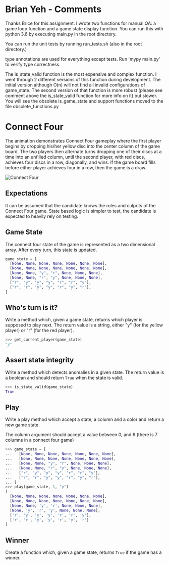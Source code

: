 # Brian Yeh - Comments

Thanks Brice for this assignment. 
I wrote two functions for manual QA: a game loop function and a game state display function. You can run this 
with python 3.6 by executing main.py in the root directory. 

You can run the unit tests by running run_tests.sh (also in the root directory.) 

type annotations are used for everything except tests. Run 'mypy main.py' to verify type
correctness. 

The is_state_valid function is the most expensive and complex function. I went through 2 different
versions of this function during development. The initial version although O(n) will not find 
all invalid configurations of game_state. The second version of that function is more robust
(please see comment above the is_state_valid function for more info on it) but slower. You will
see the obsolete is_game_state and support functions moved to the file obsolete_functions.py  

# Connect Four

The animation demonstrates Connect Four gameplay where the first player begins
by dropping his/her yellow disc into the center column of the game board. The
two players then alternate turns dropping one of their discs at a time into an
unfilled column, until the second player, with red discs, achieves four discs
in a row, diagonally, and wins. If the game board fills before either player
achieves four in a row, then the game is a draw.


![Connect Four
](https://upload.wikimedia.org/wikipedia/commons/thumb/a/ad/Connect_Four.gif/220px-Connect_Four.gif)


## Expectations

It can be assumed that the candidate knows the rules and culprits of the
Connect Four game. State based logic is simpler to test, the candidate is
expected to heavily rely on testing.

## Game State

The connect four state of the game is represented as a two dimensional array.
After every turn, this state is updated.

```python
game_state = [
  [None, None, None, None, None, None, None],
  [None, None, None, None, None, None, None],
  [None, None, "y", "r", None, None, None],
  [None, None, "r", "y", None, None, None],
  ["r", "y", "y", "y", "r", "r", "y"],
  ["r", "r", "y", "y", "r", "y", "r"],
]
```

## Who's turn is it?

Write a method which, given a game state, returns which player is
supposed to play next. The return value is a string,
either "y" (for the yellow player) or "r" (for the red player).

```python
>>> get_current_player(game_state)
"y"
```

## Assert state integrity

Write a method which detects anomalies in a given state. The return
value is a boolean and should return `True` when the state is valid.


```python
>>> is_state_valid(game_state)
True
```


## Play

Write a play method which accept a state, a column and a color and return
a new game state.

The column argument should accept a value between 0, and 6 (there is 7 columns
in a connect four game)

```python
>>> game_state = [
...   [None, None, None, None, None, None, None],
...   [None, None, None, None, None, None, None],
...   [None, None, "y", "r", None, None, None],
...   [None, None, "r", "y", None, None, None],
...   ["r", "y", "y", "y", "r", "r", "y"],
...   ["r", "r", "y", "y", "r", "y", "r"],
... ]
>>> play(game_state, 1, "y")
[
  [None, None, None, None, None, None, None],
  [None, None, None, None, None, None, None],
  [None, None, 'y', 'r', None, None, None],
  [None, 'y', 'r', 'y', None, None, None],
  ['r', 'y', 'y', 'y', 'r', 'r', 'y'],
  ['r', 'r', 'y', 'y', 'r', 'y', 'r']
]
```

## Winner

Create a function which, given a game state, returns `True` if the game
has a winner.
